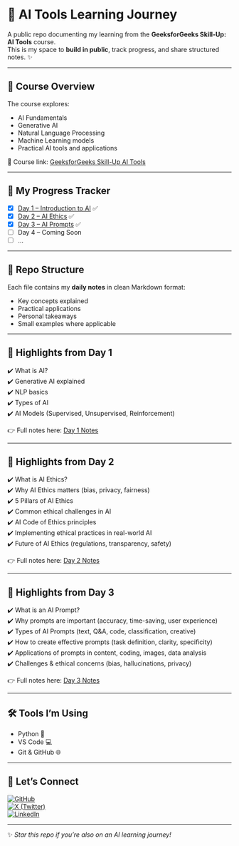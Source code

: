 # 🚀 AI Tools Learning Journey  

A public repo documenting my learning from the **GeeksforGeeks Skill-Up: AI Tools** course.  
This is my space to **build in public**, track progress, and share structured notes. ✨  

---

## 📖 Course Overview  
The course explores:  
- AI Fundamentals  
- Generative AI  
- Natural Language Processing  
- Machine Learning models  
- Practical AI tools and applications  

📌 Course link: [GeeksforGeeks Skill-Up AI Tools](https://www.geeksforgeeks.org/batch/skill-up-ai-tools?tab=Chapters)  

---

## 📅 My Progress Tracker  

- [x] [Day 1 – Introduction to AI](./IntroToAI.md) ✅  
- [x] [Day 2 – AI Ethics](./AiEthics.md) ✅  
- [x] [Day 3 – AI Prompts](./AiPrompts.md) ✅   
- [ ] Day 4 – Coming Soon  
- [ ] ...  

---

## 📂 Repo Structure  

Each file contains my **daily notes** in clean Markdown format:  
- Key concepts explained  
- Practical applications  
- Personal takeaways  
- Small examples where applicable  

---

## 🌟 Highlights from Day 1  

✔️ What is AI?  
✔️ Generative AI explained  
✔️ NLP basics  
✔️ Types of AI  
✔️ AI Models (Supervised, Unsupervised, Reinforcement)  

👉 Full notes here: [Day 1 Notes](IntroToAI.md)  

---

## 🌟 Highlights from Day 2  

✔️ What is AI Ethics?  
✔️ Why AI Ethics matters (bias, privacy, fairness)  
✔️ 5 Pillars of AI Ethics  
✔️ Common ethical challenges in AI  
✔️ AI Code of Ethics principles  
✔️ Implementing ethical practices in real-world AI  
✔️ Future of AI Ethics (regulations, transparency, safety)  

👉 Full notes here: [Day 2 Notes](AiEthics.md)  

---

## 🌟 Highlights from Day 3  

✔️ What is an AI Prompt?  
✔️ Why prompts are important (accuracy, time-saving, user experience)  
✔️ Types of AI Prompts (text, Q&A, code, classification, creative)  
✔️ How to create effective prompts (task definition, clarity, specificity)  
✔️ Applications of prompts in content, coding, images, data analysis  
✔️ Challenges & ethical concerns (bias, hallucinations, privacy)  

👉 Full notes here: [Day 3 Notes](AiPrompts.md)  

---

## 🛠 Tools I’m Using  
- Python 🐍  
- VS Code 💻  
- Git & GitHub 🌐  

---

## 🤝 Let’s Connect  
[![GitHub](https://img.shields.io/badge/GitHub-black?logo=github)](https://github.com/AbhiYadav-42)  
[![X (Twitter)](https://img.shields.io/badge/X-black?logo=x)](https://x.com/42_ALCHEMAX)  
[![LinkedIn](https://img.shields.io/badge/LinkedIn-blue?logo=linkedin)](https://www.linkedin.com/in/abhi-yadav-255760309/)  

---

✨ *Star this repo if you’re also on an AI learning journey!*
